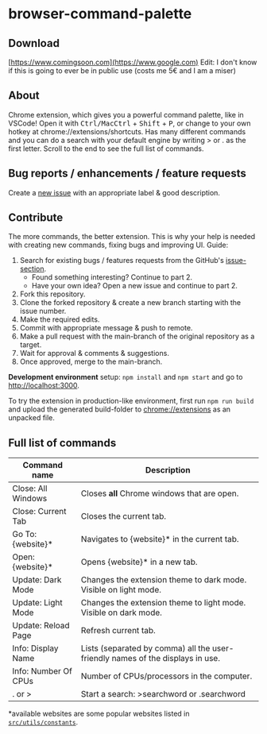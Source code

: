 # browser-command-palette

## Download

[https://www.comingsoon.com](https://www.google.com)
Edit: I don't know if this is going to ever be in public use (costs me 5€ and I am a miser)

## About

Chrome extension, which gives you a powerful command palette, like in VSCode! Open it with <kbd>Ctrl/MacCtrl</kbd> + <kbd>Shift</kbd> + <kbd>P</kbd>, or change to your own hotkey at chrome://extensions/shortcuts. Has many different commands and you can do a search with your default engine by writing > or . as the first letter. Scroll to the end to see the full list of commands.

## Bug reports / enhancements / feature requests

Create a [new issue](https://github.com/olliglorioso/browser-command-palette/issues) with an appropriate label & good description.

## Contribute

The more commands, the better extension. This is why your help is needed with creating new commands, fixing bugs and improving UI. Guide:

1. Search for existing bugs / features requests from the GitHub's [issue-section](https://github.com/olliglorioso/browser-command-palette/issues).
    - Found something interesting? Continue to part 2.
    - Have your own idea? Open a new issue and continue to part 2.
2. Fork this repository.
3. Clone the forked repository & create a new branch starting with the issue number.
4. Make the required edits.
5. Commit with appropriate message & push to remote.
6. Make a pull request with the main-branch of the original repository as a target.
7. Wait for approval & comments & suggestions.
8. Once approved, merge to the main-branch.

**Development environment** setup: ```npm install``` and ```npm start``` and go to <http://localhost:3000>.

To try the extension in production-like environment,
first run ```npm run build``` and upload the generated build-folder to [chrome://extensions](chrome://extensions/shortcuts) as an unpacked file.

## Full list of commands

| Command name         | Description                                                                    |
|----------------------|--------------------------------------------------------------------------------|
| Close: All Windows   | Closes **all** Chrome windows that are open.                                   |
| Close: Current Tab   | Closes the current tab.                                                        |
| Go To: {website}*    | Navigates to {website}* in the current tab.                                    |
| Open: {website}*     | Opens {website}* in a new tab.                                                 |
| Update: Dark Mode    | Changes the extension theme to dark mode. Visible on light mode.               |
| Update: Light Mode   | Changes the extension theme to light mode. Visible on dark mode.               |
| Update: Reload Page  | Refresh current tab.                                                           |
| Info: Display Name   | Lists (separated by comma) all the user-friendly names of the displays in use. |
| Info: Number Of CPUs | Number of CPUs/processors in the computer.                                     |
| . or >               | Start a search: >searchword or .searchword                                     |

*available websites are some popular websites listed in [`src/utils/constants`](https://github.com/olliglorioso/browser-command-palette/blob/master/src/utils/constants.ts).
